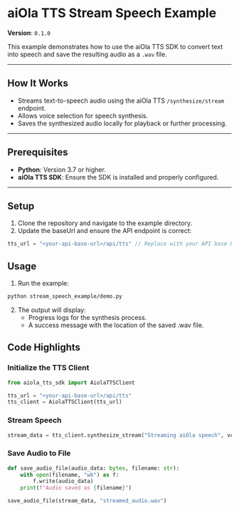 # aiOla TTS Stream Speech Example

**Version**: `0.1.0`

This example demonstrates how to use the aiOla TTS SDK to convert text into speech and save the resulting audio as a `.wav` file.

---

## How It Works

- Streams text-to-speech audio using the aiOla TTS `/synthesize/stream` endpoint.
- Allows voice selection for speech synthesis.
- Saves the synthesized audio locally for playback or further processing.

---

## Prerequisites

- **Python**: Version 3.7 or higher.
- **aiOla TTS SDK**: Ensure the SDK is installed and properly configured.

---

## Setup

1.	Clone the repository and navigate to the example directory.
2.	Update the baseUrl and ensure the API endpoint is correct:
   ```javascript
   tts_url = "<your-api-base-url>/api/tts" // Replace with your API base URL
   ```

## Usage

1.	Run the example:
   ```bash
   python stream_speech_example/demo.py
   ```
2. The output will display:
	- Progress logs for the synthesis process.
	- A success message with the location of the saved .wav file.

## Code Highlights

### Initialize the TTS Client

```python
from aiola_tts_sdk import AiolaTTSClient

tts_url = "<your-api-base-url>/api/tts"
tts_client = AiolaTTSClient(tts_url)
```

### Stream Speech
```python
stream_data = tts_client.synthesize_stream("Streaming aiOla speech", voice="af_bella")
```

### Save Audio to File
```python
def save_audio_file(audio_data: bytes, filename: str):
    with open(filename, "wb") as f:
        f.write(audio_data)
    print(f"Audio saved as {filename}")

save_audio_file(stream_data, "streamed_audio.wav")
```
